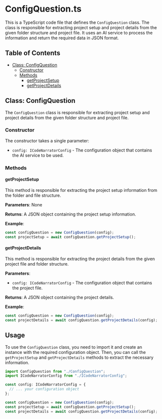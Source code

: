 # ConfigQuestion.ts

This is a TypeScript code file that defines the `ConfigQuestion` class. The class is responsible for extracting project setup and project details from the given folder structure and project file. It uses an AI service to process the information and return the required data in JSON format.

## Table of Contents

- [Class: ConfigQuestion](#class-configquestion)
  - [Constructor](#constructor)
  - [Methods](#methods)
    - [getProjectSetup](#getprojectsetup)
    - [getProjectDetails](#getprojectdetails)

## Class: ConfigQuestion

The `ConfigQuestion` class is responsible for extracting project setup and project details from the given folder structure and project file.

### Constructor

The constructor takes a single parameter:

- `config: ICodeNarratorConfig` - The configuration object that contains the AI service to be used.

### Methods

#### getProjectSetup

This method is responsible for extracting the project setup information from the folder and file structure.

**Parameters**: None

**Returns**: A JSON object containing the project setup information.

**Example**:

```typescript
const configQuestion = new ConfigQuestion(config);
const projectSetup = await configQuestion.getProjectSetup();
```

#### getProjectDetails

This method is responsible for extracting the project details from the given project file and folder structure.

**Parameters**:

- `config: ICodeNarratorConfig` - The configuration object that contains the project file.

**Returns**: A JSON object containing the project details.

**Example**:

```typescript
const configQuestion = new ConfigQuestion(config);
const projectDetails = await configQuestion.getProjectDetails(config);
```

## Usage

To use the `ConfigQuestion` class, you need to import it and create an instance with the required configuration object. Then, you can call the `getProjectSetup` and `getProjectDetails` methods to extract the necessary information.

```typescript
import ConfigQuestion from "./ConfigQuestion";
import ICodeNarratorConfig from "./ICodeNarratorConfig";

const config: ICodeNarratorConfig = {
  // ... your configuration object
};

const configQuestion = new ConfigQuestion(config);
const projectSetup = await configQuestion.getProjectSetup();
const projectDetails = await configQuestion.getProjectDetails(config);
```